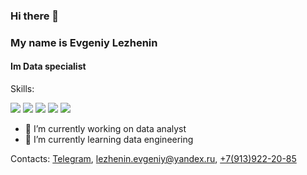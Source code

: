 ### Hi there 👋
### My name is Evgeniy Lezhenin

#### Im Data specialist

Skills: 

<img src="https://img.shields.io/badge/Python-FFFFFF?style=for-the-badge&logo=python&logoColor=3776AB"> <img src="https://img.shields.io/badge/postgresql-FFFFFF?style=for-the-badge&logo=postgresql&logoColor=4169E1"> <img src="https://img.shields.io/badge/microsoftsqlserver-FFFFFF?style=for-the-badge&logo=microsoftsqlserver&logoColor=CC2927"> <img src="https://img.shields.io/badge/powerbi-FFFFFF?style=for-the-badge&logo=powerbi&logoColor=F2C811"> <img src="https://img.shields.io/badge/tableau-FFFFFF?style=for-the-badge&logo=tableau&logoColor=E97627">

- 🔭 I’m currently working on data analyst 
- 🌱 I’m currently learning data engineering

Contacts: [Telegram](https://t.me/Evge_L), [lezhenin.evgeniy@yandex.ru](mailto:lezhenin.evgeniy@yandex.ru), [+7(913)922-20-85](+79139222085)
